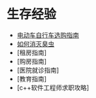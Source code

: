 # 生存经验

- [电动车自行车选购指南](select_electrombile.md)
- [如何消灭臭虫](kill_bedbug.md)
- [租房指南]
- [购房指南]
- [医院就诊指南]
- [教育指南]
- [c++软件工程师求职攻略]

